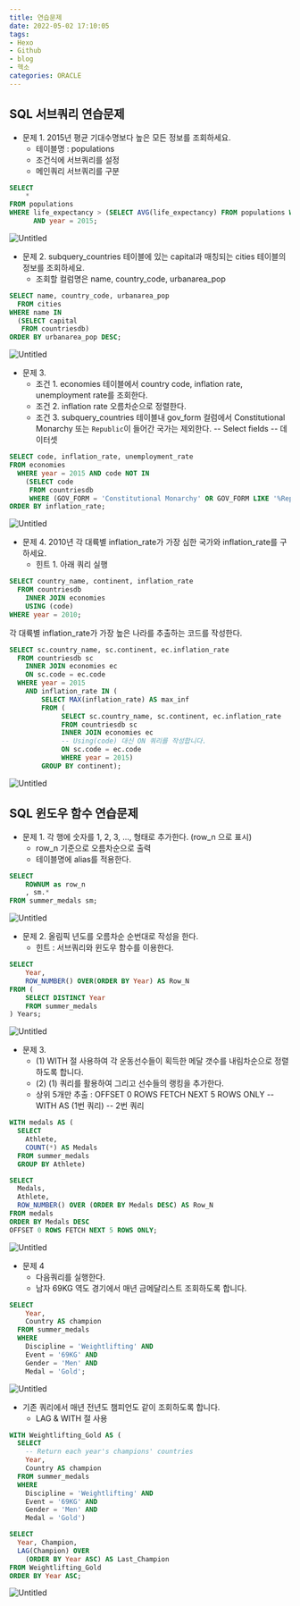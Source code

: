 ```yaml
---
title: 연습문제
date: 2022-05-02 17:10:05
tags:
- Hexo
- Github
- blog
- 헥소
categories: ORACLE
---
```

## SQL 서브쿼리 연습문제

- 문제 1. 2015년 평균 기대수명보다 높은 모든 정보를 조회하세요.
    - 테이블명 : populations
    - 조건식에 서브쿼리를 설정
    - 메인쿼리 서브쿼리를 구분
    

```sql
SELECT
    *
FROM populations
WHERE life_expectancy > (SELECT AVG(life_expectancy) FROM populations WHERE year = 2015)
	  AND year = 2015;
```

![Untitled](images/prec/Untitled.png)

- 문제 2. subquery_countries 테이블에 있는 capital과 매칭되는 cities 테이블의 정보를 조회하세요.
    - 조회할 컬럼명은 name, country_code, urbanarea_pop

```sql
SELECT name, country_code, urbanarea_pop
  FROM cities
WHERE name IN
  (SELECT capital
   FROM countriesdb)
ORDER BY urbanarea_pop DESC;
```

![Untitled](images/prec/Untitled%201.png)

- 문제 3.
    - 조건 1. economies 테이블에서 country code, inflation rate, unemployment rate를 조회한다.
    - 조건 2. inflation rate 오름차순으로 정렬한다.
    - 조건 3. subquery_countries 테이블내 gov_form 컬럼에서 Constitutional Monarchy 또는 `Republic`이 들어간 국가는 제외한다.
    -- Select fields
    -- 데이터셋

```sql
SELECT code, inflation_rate, unemployment_rate
FROM economies
  WHERE year = 2015 AND code NOT IN
  	(SELECT code
  	 FROM countriesdb
  	 WHERE (GOV_FORM = 'Constitutional Monarchy' OR GOV_FORM LIKE '%Republic%'))
ORDER BY inflation_rate;
```

![Untitled](images/prec/Untitled%202.png)

- 문제 4. 2010년 각 대륙별 inflation_rate가 가장 심한 국가와 inflation_rate를 구하세요.
    - 힌트 1. 아래 쿼리 실행

```sql
SELECT country_name, continent, inflation_rate
  FROM countriesdb
  	INNER JOIN economies
    USING (code)
WHERE year = 2010;
```

각 대륙별 inflation_rate가 가장 높은 나라를 추출하는 코드를 작성한다.

```sql
SELECT sc.country_name, sc.continent, ec.inflation_rate
  FROM countriesdb sc
	INNER JOIN economies ec
	ON sc.code = ec.code
  WHERE year = 2015
    AND inflation_rate IN (
        SELECT MAX(inflation_rate) AS max_inf
        FROM (
             SELECT sc.country_name, sc.continent, ec.inflation_rate
             FROM countriesdb sc
             INNER JOIN economies ec
             -- Using(code) 대신 ON 쿼리를 작성합니다.
             ON sc.code = ec.code
             WHERE year = 2015)
        GROUP BY continent);
```

![Untitled](images/prec/Untitled%203.png)

## SQL 윈도우 함수 연습문제

- 문제 1. 각 행에 숫자를 1, 2, 3, ..., 형태로 추가한다. (row_n 으로 표시)
    - row_n 기준으로 오름차순으로 출력
    - 테이블명에 alias를 적용한다.

```sql
SELECT 
    ROWNUM as row_n
    , sm.*
FROM summer_medals sm;
```

![Untitled](images/prec/Untitled%204.png)

- 문제 2. 올림픽 년도를 오름차순 순번대로 작성을 한다.
    - 힌트 : 서브쿼리와 윈도우 함수를 이용한다.

```sql
SELECT 
    Year, 
    ROW_NUMBER() OVER(ORDER BY Year) AS Row_N
FROM (
    SELECT DISTINCT Year
    FROM summer_medals
) Years;
```

![Untitled](images/prec/Untitled%205.png)

- 문제 3.
    - (1) WITH 절 사용하여 각 운동선수들이 획득한 메달 갯수를 내림차순으로 정렬하도록 합니다.
    - (2) (1) 쿼리를 활용하여 그리고 선수들의 랭킹을 추가한다.
    - 상위 5개만 추출 : OFFSET 0 ROWS FETCH NEXT 5 ROWS ONLY
    -- WITH AS (1번 쿼리)
    -- 2번 쿼리

```sql
WITH medals AS (
  SELECT
    Athlete,
    COUNT(*) AS Medals
  FROM summer_medals
  GROUP BY Athlete)

SELECT
  Medals, 
  Athlete,
  ROW_NUMBER() OVER (ORDER BY Medals DESC) AS Row_N
FROM medals
ORDER BY Medals DESC
OFFSET 0 ROWS FETCH NEXT 5 ROWS ONLY;
```

![Untitled](images/prec/Untitled%206.png)

- 문제 4
    - 다음쿼리를 실행한다.
    - 남자 69KG 역도 경기에서 매년 금메달리스트 조회하도록 합니다.

```sql
SELECT
    Year,
    Country AS champion
  FROM summer_medals
  WHERE
    Discipline = 'Weightlifting' AND
    Event = '69KG' AND
    Gender = 'Men' AND
    Medal = 'Gold';
```

![Untitled](images/prec/Untitled%207.png)

- 기존 쿼리에서 매년 전년도 챔피언도 같이 조회하도록 합니다.
    - LAG & WITH 절 사용

```sql
WITH Weightlifting_Gold AS (
  SELECT
    -- Return each year's champions' countries
    Year,
    Country AS champion
  FROM summer_medals
  WHERE
    Discipline = 'Weightlifting' AND
    Event = '69KG' AND
    Gender = 'Men' AND
    Medal = 'Gold')

SELECT
  Year, Champion,
  LAG(Champion) OVER
    (ORDER BY Year ASC) AS Last_Champion
FROM Weightlifting_Gold
ORDER BY Year ASC;
```

![Untitled](images/prec/Untitled%208.png)